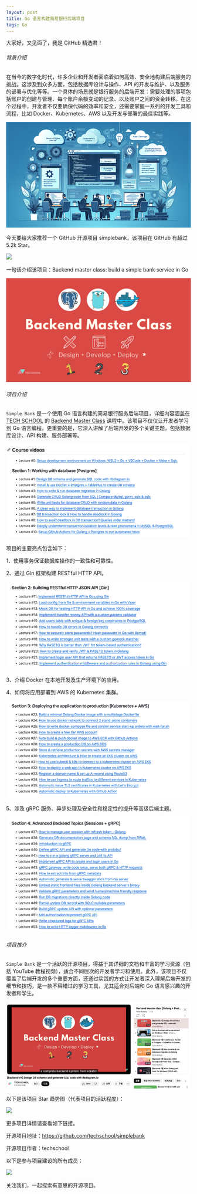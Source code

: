 ```yaml
---
layout: post
title: Go 语言构建简易银行后端项目
tags: Go
---
```


大家好，又见面了，我是 GitHub 精选君！

###### 背景介绍

在当今的数字化时代，许多企业和开发者面临着如何高效、安全地构建后端服务的挑战。这涉及到众多方面，包括数据库设计与操作、API 的开发与维护、以及服务的部署与优化等等。一个具体的场景就是银行服务的后端开发：需要处理的事项包括账户的创建与管理、每个账户余额变动的记录、以及账户之间的资金转移。在这个过程中，开发者不仅要确保代码的效率和安全，还需要掌握一系列的开发工具和流程，比如 Docker、Kubernetes、AWS 以及开发与部署的最佳实践等。

![](https://raw.githubusercontent.com/ZhuPeng/pic/master/mac/compress_tmp-a1829b7efe99de2e8da392988487f9f4.png)

今天要给大家推荐一个 GitHub 开源项目 simplebank，该项目在 GitHub 有超过 5.2k Star。

![](https://stats.deeptrain.net/repo/techschool/simplebank/?theme=light)

一句话介绍该项目：Backend master class: build a simple bank service in Go


![](https://raw.githubusercontent.com/techschool/simplebank/master/backend-master.png)


###### 项目介绍

`Simple Bank` 是一个使用 Go 语言构建的简易银行服务后端项目，详细内容涵盖在 [TECH SCHOOL](https://bit.ly/m/techschool) 的 [Backend Master Class](https://bit.ly/backendmaster) 课程中。该项目不仅仅让开发者学习到 Go 语言编程，更重要的是，它深入讲解了后端开发的多个关键主题，包括数据库设计、API 构建、服务部署等。

![](https://raw.githubusercontent.com/ZhuPeng/pic/master/images/compress_image-20240716214412707.png)

项目的主要亮点包含如下：

1、使用事务保证数据库操作的一致性和可靠性。

2、通过 Gin 框架构建 RESTful HTTP API。

![](https://raw.githubusercontent.com/ZhuPeng/pic/master/images/compress_image-20240716214440221.png)

3、介绍 Docker 在本地开发及生产环境下的应用。

4、如何将应用部署到 AWS 的 Kubernetes 集群。

![](https://raw.githubusercontent.com/ZhuPeng/pic/master/images/compress_image-20240716214452363.png)

5、涉及 gRPC 服务、异步处理及安全性和稳定性的提升等高级后端主题。

![](https://raw.githubusercontent.com/ZhuPeng/pic/master/images/compress_image-20240716214506274.png)

###### 项目推介

`Simple Bank` 是一个活跃的开源项目，得益于其详细的文档和丰富的学习资源（包括 YouTube 教程视频），适合不同层次的开发者学习和使用。此外，该项目不仅覆盖了后端开发的多个重要方面，还通过实践的方式让开发者深入理解后端开发的细节和技巧，是一款不容错过的学习工具，尤其适合对后端和 Go 语言感兴趣的开发者和学生。

![](https://raw.githubusercontent.com/ZhuPeng/pic/master/images/compress_image-20240716214719660.png)

以下是该项目 Star 趋势图（代表项目的活跃程度）：

![](https://api.star-history.com/svg?repos=techschool/simplebank&type=Timeline)

更多项目详情请查看如下链接。

开源项目地址：https://github.com/techschool/simplebank 

开源项目作者：techschool

以下是参与项目建设的所有成员：

![](https://contrib.rocks/image?repo=techschool/simplebank)

关注我们，一起探索有意思的开源项目。

